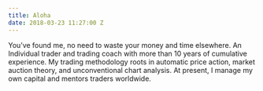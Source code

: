 ```yaml
---
title: Aloha
date: 2018-03-23 11:27:00 Z
---
```


You’ve found me, no need to waste your money and time elsewhere.
An Individual trader and trading coach with more than 10 years of cumulative experience. 
My trading methodology roots in automatic price action, 
market auction theory, and unconventional chart analysis.
At present, I manage my own capital and mentors traders worldwide.